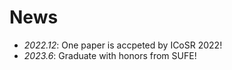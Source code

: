 # News

- _2022.12_: One paper is accpeted by ICoSR 2022!
- _2023.6_: Graduate with honors from SUFE!
